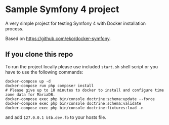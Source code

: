 # Sample Symfony 4 project

A very simple project for testing Symfony 4 with Docker installation process.

Based on https://github.com/eko/docker-symfony.

## If you clone this repo

To run the project locally please use included `start.sh` shell script or you have to use the following commands:

```
docker-compose up -d
docker-compose run php composer install
# Please give up to 10 minutes to docker to install and configure time zone data for MariaDB.
docker-compose exec php bin/console doctrine:schema:update --force
docker-compose exec php bin/console doctrine:schema:validate
docker-compose exec php bin/console doctrine:fixtures:load -n
```

and add `127.0.0.1 btb.dev.fb` to your hosts file.
